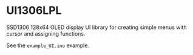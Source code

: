 # UI1306LPL
SSD1306 128x64 OLED display UI library for creating simple menus with cursor and assigning functions.


See the `example_UI.ino` example.
